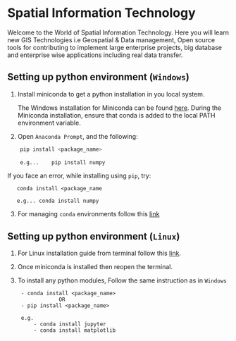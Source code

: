 # Spatial Information Technology
Welcome to the World of Spatial Information Technology. Here you will learn new GIS Technologies i.e Geospatial & Data management, Open source tools for contributing to implement large enterprise projects, big database and enterprise wise applications including real data transfer.

## Setting up python environment (`Windows`)

1. Install miniconda to get a python installation in you local system.

   The Windows installation for Miniconda can be found [here](https://repo.anaconda.com/miniconda/Miniconda3-latest-Windows-x86_64.exe).
   During the Miniconda installation, ensure that conda is added to the local PATH environment variable.
   
2. Open `Anaconda Prompt`, and the following:
  ```bash
      pip install <package_name>
      
      e.g...    pip install numpy
  ```
   If you face an error, while installing using `pip`, try:  
   ```
      conda install <package_name
      
      e.g... conda install numpy
   ```
   
 3.  For managing `conda` environments follow this [link](https://docs.conda.io/projects/conda/en/latest/user-guide/tasks/manage-environments.html)
      

## Setting up python environment (`Linux`)

1. For Linux installation guide from terminal follow this [link](https://docs.conda.io/projects/conda/en/latest/user-guide/install/linux.html).

2. Once miniconda is installed then reopen the terminal.

3. To install any python modules, Follow the same instruction as in `Windows`

        - conda install <package_name> 
                    OR
        - pip install <package_name>

        e.g.
            - conda install jupyter
            - conda install matplotlib

  
